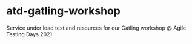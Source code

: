# atd-gatling-workshop
Service under load test and resources for our Gatling workshop @ Agile Testing Days 2021
